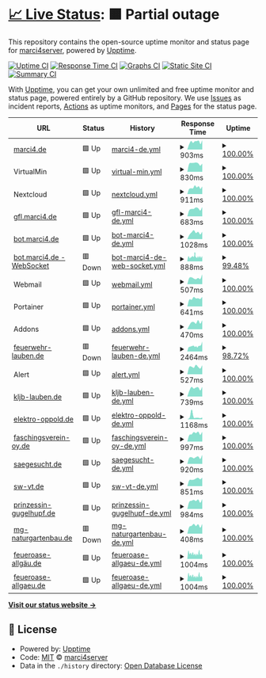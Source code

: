 # [📈 Live Status](https://marci4server.github.io/uptime): <!--live status--> **🟧 Partial outage**

This repository contains the open-source uptime monitor and status page for [marci4server](https://marci4server.github.io/uptime), powered by [Upptime](https://github.com/upptime/upptime).

[![Uptime CI](https://github.com/marci4server/uptime/workflows/Uptime%20CI/badge.svg)](https://github.com/marci4server/uptime/actions?query=workflow%3A%22Uptime+CI%22)
[![Response Time CI](https://github.com/marci4server/uptime/workflows/Response%20Time%20CI/badge.svg)](https://github.com/marci4server/uptime/actions?query=workflow%3A%22Response+Time+CI%22)
[![Graphs CI](https://github.com/marci4server/uptime/workflows/Graphs%20CI/badge.svg)](https://github.com/marci4server/uptime/actions?query=workflow%3A%22Graphs+CI%22)
[![Static Site CI](https://github.com/marci4server/uptime/workflows/Static%20Site%20CI/badge.svg)](https://github.com/marci4server/uptime/actions?query=workflow%3A%22Static+Site+CI%22)
[![Summary CI](https://github.com/marci4server/uptime/workflows/Summary%20CI/badge.svg)](https://github.com/marci4server/uptime/actions?query=workflow%3A%22Summary+CI%22)

With [Upptime](https://upptime.js.org), you can get your own unlimited and free uptime monitor and status page, powered entirely by a GitHub repository. We use [Issues](https://github.com/marci4server/uptime/issues) as incident reports, [Actions](https://github.com/marci4server/uptime/actions) as uptime monitors, and [Pages](https://marci4server.github.io/uptime) for the status page.

<!--start: status pages-->
<!-- This summary is generated by Upptime (https://github.com/upptime/upptime) -->
<!-- Do not edit this manually, your changes will be overwritten -->
<!-- prettier-ignore -->
| URL | Status | History | Response Time | Uptime |
| --- | ------ | ------- | ------------- | ------ |
| <img alt="" src="https://icons.duckduckgo.com/ip3/marci4.de.ico" height="13"> [marci4.de](https://marci4.de) | 🟩 Up | [marci4-de.yml](https://github.com/marci4server/uptime/commits/HEAD/history/marci4-de.yml) | <details><summary><img alt="Response time graph" src="./graphs/marci4-de/response-time-week.png" height="20"> 903ms</summary><br><a href="https://marci4server.github.io/uptime/history/marci4-de"><img alt="Response time 653" src="https://img.shields.io/endpoint?url=https%3A%2F%2Fraw.githubusercontent.com%2Fmarci4server%2Fuptime%2FHEAD%2Fapi%2Fmarci4-de%2Fresponse-time.json"></a><br><a href="https://marci4server.github.io/uptime/history/marci4-de"><img alt="24-hour response time 1097" src="https://img.shields.io/endpoint?url=https%3A%2F%2Fraw.githubusercontent.com%2Fmarci4server%2Fuptime%2FHEAD%2Fapi%2Fmarci4-de%2Fresponse-time-day.json"></a><br><a href="https://marci4server.github.io/uptime/history/marci4-de"><img alt="7-day response time 903" src="https://img.shields.io/endpoint?url=https%3A%2F%2Fraw.githubusercontent.com%2Fmarci4server%2Fuptime%2FHEAD%2Fapi%2Fmarci4-de%2Fresponse-time-week.json"></a><br><a href="https://marci4server.github.io/uptime/history/marci4-de"><img alt="30-day response time 825" src="https://img.shields.io/endpoint?url=https%3A%2F%2Fraw.githubusercontent.com%2Fmarci4server%2Fuptime%2FHEAD%2Fapi%2Fmarci4-de%2Fresponse-time-month.json"></a><br><a href="https://marci4server.github.io/uptime/history/marci4-de"><img alt="1-year response time 656" src="https://img.shields.io/endpoint?url=https%3A%2F%2Fraw.githubusercontent.com%2Fmarci4server%2Fuptime%2FHEAD%2Fapi%2Fmarci4-de%2Fresponse-time-year.json"></a></details> | <details><summary><a href="https://marci4server.github.io/uptime/history/marci4-de">100.00%</a></summary><a href="https://marci4server.github.io/uptime/history/marci4-de"><img alt="All-time uptime 100.00%" src="https://img.shields.io/endpoint?url=https%3A%2F%2Fraw.githubusercontent.com%2Fmarci4server%2Fuptime%2FHEAD%2Fapi%2Fmarci4-de%2Fuptime.json"></a><br><a href="https://marci4server.github.io/uptime/history/marci4-de"><img alt="24-hour uptime 100.00%" src="https://img.shields.io/endpoint?url=https%3A%2F%2Fraw.githubusercontent.com%2Fmarci4server%2Fuptime%2FHEAD%2Fapi%2Fmarci4-de%2Fuptime-day.json"></a><br><a href="https://marci4server.github.io/uptime/history/marci4-de"><img alt="7-day uptime 100.00%" src="https://img.shields.io/endpoint?url=https%3A%2F%2Fraw.githubusercontent.com%2Fmarci4server%2Fuptime%2FHEAD%2Fapi%2Fmarci4-de%2Fuptime-week.json"></a><br><a href="https://marci4server.github.io/uptime/history/marci4-de"><img alt="30-day uptime 100.00%" src="https://img.shields.io/endpoint?url=https%3A%2F%2Fraw.githubusercontent.com%2Fmarci4server%2Fuptime%2FHEAD%2Fapi%2Fmarci4-de%2Fuptime-month.json"></a><br><a href="https://marci4server.github.io/uptime/history/marci4-de"><img alt="1-year uptime 100.00%" src="https://img.shields.io/endpoint?url=https%3A%2F%2Fraw.githubusercontent.com%2Fmarci4server%2Fuptime%2FHEAD%2Fapi%2Fmarci4-de%2Fuptime-year.json"></a></details>
| <img alt="" src="https://icons.duckduckgo.com/ip3/null.ico" height="13"> VirtualMin | 🟩 Up | [virtual-min.yml](https://github.com/marci4server/uptime/commits/HEAD/history/virtual-min.yml) | <details><summary><img alt="Response time graph" src="./graphs/virtual-min/response-time-week.png" height="20"> 830ms</summary><br><a href="https://marci4server.github.io/uptime/history/virtual-min"><img alt="Response time 864" src="https://img.shields.io/endpoint?url=https%3A%2F%2Fraw.githubusercontent.com%2Fmarci4server%2Fuptime%2FHEAD%2Fapi%2Fvirtual-min%2Fresponse-time.json"></a><br><a href="https://marci4server.github.io/uptime/history/virtual-min"><img alt="24-hour response time 807" src="https://img.shields.io/endpoint?url=https%3A%2F%2Fraw.githubusercontent.com%2Fmarci4server%2Fuptime%2FHEAD%2Fapi%2Fvirtual-min%2Fresponse-time-day.json"></a><br><a href="https://marci4server.github.io/uptime/history/virtual-min"><img alt="7-day response time 830" src="https://img.shields.io/endpoint?url=https%3A%2F%2Fraw.githubusercontent.com%2Fmarci4server%2Fuptime%2FHEAD%2Fapi%2Fvirtual-min%2Fresponse-time-week.json"></a><br><a href="https://marci4server.github.io/uptime/history/virtual-min"><img alt="30-day response time 864" src="https://img.shields.io/endpoint?url=https%3A%2F%2Fraw.githubusercontent.com%2Fmarci4server%2Fuptime%2FHEAD%2Fapi%2Fvirtual-min%2Fresponse-time-month.json"></a><br><a href="https://marci4server.github.io/uptime/history/virtual-min"><img alt="1-year response time 864" src="https://img.shields.io/endpoint?url=https%3A%2F%2Fraw.githubusercontent.com%2Fmarci4server%2Fuptime%2FHEAD%2Fapi%2Fvirtual-min%2Fresponse-time-year.json"></a></details> | <details><summary><a href="https://marci4server.github.io/uptime/history/virtual-min">100.00%</a></summary><a href="https://marci4server.github.io/uptime/history/virtual-min"><img alt="All-time uptime 100.00%" src="https://img.shields.io/endpoint?url=https%3A%2F%2Fraw.githubusercontent.com%2Fmarci4server%2Fuptime%2FHEAD%2Fapi%2Fvirtual-min%2Fuptime.json"></a><br><a href="https://marci4server.github.io/uptime/history/virtual-min"><img alt="24-hour uptime 100.00%" src="https://img.shields.io/endpoint?url=https%3A%2F%2Fraw.githubusercontent.com%2Fmarci4server%2Fuptime%2FHEAD%2Fapi%2Fvirtual-min%2Fuptime-day.json"></a><br><a href="https://marci4server.github.io/uptime/history/virtual-min"><img alt="7-day uptime 100.00%" src="https://img.shields.io/endpoint?url=https%3A%2F%2Fraw.githubusercontent.com%2Fmarci4server%2Fuptime%2FHEAD%2Fapi%2Fvirtual-min%2Fuptime-week.json"></a><br><a href="https://marci4server.github.io/uptime/history/virtual-min"><img alt="30-day uptime 100.00%" src="https://img.shields.io/endpoint?url=https%3A%2F%2Fraw.githubusercontent.com%2Fmarci4server%2Fuptime%2FHEAD%2Fapi%2Fvirtual-min%2Fuptime-month.json"></a><br><a href="https://marci4server.github.io/uptime/history/virtual-min"><img alt="1-year uptime 100.00%" src="https://img.shields.io/endpoint?url=https%3A%2F%2Fraw.githubusercontent.com%2Fmarci4server%2Fuptime%2FHEAD%2Fapi%2Fvirtual-min%2Fuptime-year.json"></a></details>
| <img alt="" src="https://icons.duckduckgo.com/ip3/null.ico" height="13"> Nextcloud | 🟩 Up | [nextcloud.yml](https://github.com/marci4server/uptime/commits/HEAD/history/nextcloud.yml) | <details><summary><img alt="Response time graph" src="./graphs/nextcloud/response-time-week.png" height="20"> 911ms</summary><br><a href="https://marci4server.github.io/uptime/history/nextcloud"><img alt="Response time 1535" src="https://img.shields.io/endpoint?url=https%3A%2F%2Fraw.githubusercontent.com%2Fmarci4server%2Fuptime%2FHEAD%2Fapi%2Fnextcloud%2Fresponse-time.json"></a><br><a href="https://marci4server.github.io/uptime/history/nextcloud"><img alt="24-hour response time 1048" src="https://img.shields.io/endpoint?url=https%3A%2F%2Fraw.githubusercontent.com%2Fmarci4server%2Fuptime%2FHEAD%2Fapi%2Fnextcloud%2Fresponse-time-day.json"></a><br><a href="https://marci4server.github.io/uptime/history/nextcloud"><img alt="7-day response time 911" src="https://img.shields.io/endpoint?url=https%3A%2F%2Fraw.githubusercontent.com%2Fmarci4server%2Fuptime%2FHEAD%2Fapi%2Fnextcloud%2Fresponse-time-week.json"></a><br><a href="https://marci4server.github.io/uptime/history/nextcloud"><img alt="30-day response time 977" src="https://img.shields.io/endpoint?url=https%3A%2F%2Fraw.githubusercontent.com%2Fmarci4server%2Fuptime%2FHEAD%2Fapi%2Fnextcloud%2Fresponse-time-month.json"></a><br><a href="https://marci4server.github.io/uptime/history/nextcloud"><img alt="1-year response time 1531" src="https://img.shields.io/endpoint?url=https%3A%2F%2Fraw.githubusercontent.com%2Fmarci4server%2Fuptime%2FHEAD%2Fapi%2Fnextcloud%2Fresponse-time-year.json"></a></details> | <details><summary><a href="https://marci4server.github.io/uptime/history/nextcloud">100.00%</a></summary><a href="https://marci4server.github.io/uptime/history/nextcloud"><img alt="All-time uptime 99.35%" src="https://img.shields.io/endpoint?url=https%3A%2F%2Fraw.githubusercontent.com%2Fmarci4server%2Fuptime%2FHEAD%2Fapi%2Fnextcloud%2Fuptime.json"></a><br><a href="https://marci4server.github.io/uptime/history/nextcloud"><img alt="24-hour uptime 100.00%" src="https://img.shields.io/endpoint?url=https%3A%2F%2Fraw.githubusercontent.com%2Fmarci4server%2Fuptime%2FHEAD%2Fapi%2Fnextcloud%2Fuptime-day.json"></a><br><a href="https://marci4server.github.io/uptime/history/nextcloud"><img alt="7-day uptime 100.00%" src="https://img.shields.io/endpoint?url=https%3A%2F%2Fraw.githubusercontent.com%2Fmarci4server%2Fuptime%2FHEAD%2Fapi%2Fnextcloud%2Fuptime-week.json"></a><br><a href="https://marci4server.github.io/uptime/history/nextcloud"><img alt="30-day uptime 92.12%" src="https://img.shields.io/endpoint?url=https%3A%2F%2Fraw.githubusercontent.com%2Fmarci4server%2Fuptime%2FHEAD%2Fapi%2Fnextcloud%2Fuptime-month.json"></a><br><a href="https://marci4server.github.io/uptime/history/nextcloud"><img alt="1-year uptime 99.34%" src="https://img.shields.io/endpoint?url=https%3A%2F%2Fraw.githubusercontent.com%2Fmarci4server%2Fuptime%2FHEAD%2Fapi%2Fnextcloud%2Fuptime-year.json"></a></details>
| <img alt="" src="https://icons.duckduckgo.com/ip3/gfl.marci4.de.ico" height="13"> [gfl.marci4.de](https://gfl.marci4.de) | 🟩 Up | [gfl-marci4-de.yml](https://github.com/marci4server/uptime/commits/HEAD/history/gfl-marci4-de.yml) | <details><summary><img alt="Response time graph" src="./graphs/gfl-marci4-de/response-time-week.png" height="20"> 683ms</summary><br><a href="https://marci4server.github.io/uptime/history/gfl-marci4-de"><img alt="Response time 610" src="https://img.shields.io/endpoint?url=https%3A%2F%2Fraw.githubusercontent.com%2Fmarci4server%2Fuptime%2FHEAD%2Fapi%2Fgfl-marci4-de%2Fresponse-time.json"></a><br><a href="https://marci4server.github.io/uptime/history/gfl-marci4-de"><img alt="24-hour response time 825" src="https://img.shields.io/endpoint?url=https%3A%2F%2Fraw.githubusercontent.com%2Fmarci4server%2Fuptime%2FHEAD%2Fapi%2Fgfl-marci4-de%2Fresponse-time-day.json"></a><br><a href="https://marci4server.github.io/uptime/history/gfl-marci4-de"><img alt="7-day response time 683" src="https://img.shields.io/endpoint?url=https%3A%2F%2Fraw.githubusercontent.com%2Fmarci4server%2Fuptime%2FHEAD%2Fapi%2Fgfl-marci4-de%2Fresponse-time-week.json"></a><br><a href="https://marci4server.github.io/uptime/history/gfl-marci4-de"><img alt="30-day response time 696" src="https://img.shields.io/endpoint?url=https%3A%2F%2Fraw.githubusercontent.com%2Fmarci4server%2Fuptime%2FHEAD%2Fapi%2Fgfl-marci4-de%2Fresponse-time-month.json"></a><br><a href="https://marci4server.github.io/uptime/history/gfl-marci4-de"><img alt="1-year response time 613" src="https://img.shields.io/endpoint?url=https%3A%2F%2Fraw.githubusercontent.com%2Fmarci4server%2Fuptime%2FHEAD%2Fapi%2Fgfl-marci4-de%2Fresponse-time-year.json"></a></details> | <details><summary><a href="https://marci4server.github.io/uptime/history/gfl-marci4-de">100.00%</a></summary><a href="https://marci4server.github.io/uptime/history/gfl-marci4-de"><img alt="All-time uptime 100.00%" src="https://img.shields.io/endpoint?url=https%3A%2F%2Fraw.githubusercontent.com%2Fmarci4server%2Fuptime%2FHEAD%2Fapi%2Fgfl-marci4-de%2Fuptime.json"></a><br><a href="https://marci4server.github.io/uptime/history/gfl-marci4-de"><img alt="24-hour uptime 100.00%" src="https://img.shields.io/endpoint?url=https%3A%2F%2Fraw.githubusercontent.com%2Fmarci4server%2Fuptime%2FHEAD%2Fapi%2Fgfl-marci4-de%2Fuptime-day.json"></a><br><a href="https://marci4server.github.io/uptime/history/gfl-marci4-de"><img alt="7-day uptime 100.00%" src="https://img.shields.io/endpoint?url=https%3A%2F%2Fraw.githubusercontent.com%2Fmarci4server%2Fuptime%2FHEAD%2Fapi%2Fgfl-marci4-de%2Fuptime-week.json"></a><br><a href="https://marci4server.github.io/uptime/history/gfl-marci4-de"><img alt="30-day uptime 100.00%" src="https://img.shields.io/endpoint?url=https%3A%2F%2Fraw.githubusercontent.com%2Fmarci4server%2Fuptime%2FHEAD%2Fapi%2Fgfl-marci4-de%2Fuptime-month.json"></a><br><a href="https://marci4server.github.io/uptime/history/gfl-marci4-de"><img alt="1-year uptime 100.00%" src="https://img.shields.io/endpoint?url=https%3A%2F%2Fraw.githubusercontent.com%2Fmarci4server%2Fuptime%2FHEAD%2Fapi%2Fgfl-marci4-de%2Fuptime-year.json"></a></details>
| <img alt="" src="https://icons.duckduckgo.com/ip3/bot.marci4.de.ico" height="13"> [bot.marci4.de](https://bot.marci4.de) | 🟩 Up | [bot-marci4-de.yml](https://github.com/marci4server/uptime/commits/HEAD/history/bot-marci4-de.yml) | <details><summary><img alt="Response time graph" src="./graphs/bot-marci4-de/response-time-week.png" height="20"> 1028ms</summary><br><a href="https://marci4server.github.io/uptime/history/bot-marci4-de"><img alt="Response time 879" src="https://img.shields.io/endpoint?url=https%3A%2F%2Fraw.githubusercontent.com%2Fmarci4server%2Fuptime%2FHEAD%2Fapi%2Fbot-marci4-de%2Fresponse-time.json"></a><br><a href="https://marci4server.github.io/uptime/history/bot-marci4-de"><img alt="24-hour response time 1154" src="https://img.shields.io/endpoint?url=https%3A%2F%2Fraw.githubusercontent.com%2Fmarci4server%2Fuptime%2FHEAD%2Fapi%2Fbot-marci4-de%2Fresponse-time-day.json"></a><br><a href="https://marci4server.github.io/uptime/history/bot-marci4-de"><img alt="7-day response time 1028" src="https://img.shields.io/endpoint?url=https%3A%2F%2Fraw.githubusercontent.com%2Fmarci4server%2Fuptime%2FHEAD%2Fapi%2Fbot-marci4-de%2Fresponse-time-week.json"></a><br><a href="https://marci4server.github.io/uptime/history/bot-marci4-de"><img alt="30-day response time 1104" src="https://img.shields.io/endpoint?url=https%3A%2F%2Fraw.githubusercontent.com%2Fmarci4server%2Fuptime%2FHEAD%2Fapi%2Fbot-marci4-de%2Fresponse-time-month.json"></a><br><a href="https://marci4server.github.io/uptime/history/bot-marci4-de"><img alt="1-year response time 882" src="https://img.shields.io/endpoint?url=https%3A%2F%2Fraw.githubusercontent.com%2Fmarci4server%2Fuptime%2FHEAD%2Fapi%2Fbot-marci4-de%2Fresponse-time-year.json"></a></details> | <details><summary><a href="https://marci4server.github.io/uptime/history/bot-marci4-de">100.00%</a></summary><a href="https://marci4server.github.io/uptime/history/bot-marci4-de"><img alt="All-time uptime 100.00%" src="https://img.shields.io/endpoint?url=https%3A%2F%2Fraw.githubusercontent.com%2Fmarci4server%2Fuptime%2FHEAD%2Fapi%2Fbot-marci4-de%2Fuptime.json"></a><br><a href="https://marci4server.github.io/uptime/history/bot-marci4-de"><img alt="24-hour uptime 100.00%" src="https://img.shields.io/endpoint?url=https%3A%2F%2Fraw.githubusercontent.com%2Fmarci4server%2Fuptime%2FHEAD%2Fapi%2Fbot-marci4-de%2Fuptime-day.json"></a><br><a href="https://marci4server.github.io/uptime/history/bot-marci4-de"><img alt="7-day uptime 100.00%" src="https://img.shields.io/endpoint?url=https%3A%2F%2Fraw.githubusercontent.com%2Fmarci4server%2Fuptime%2FHEAD%2Fapi%2Fbot-marci4-de%2Fuptime-week.json"></a><br><a href="https://marci4server.github.io/uptime/history/bot-marci4-de"><img alt="30-day uptime 100.00%" src="https://img.shields.io/endpoint?url=https%3A%2F%2Fraw.githubusercontent.com%2Fmarci4server%2Fuptime%2FHEAD%2Fapi%2Fbot-marci4-de%2Fuptime-month.json"></a><br><a href="https://marci4server.github.io/uptime/history/bot-marci4-de"><img alt="1-year uptime 100.00%" src="https://img.shields.io/endpoint?url=https%3A%2F%2Fraw.githubusercontent.com%2Fmarci4server%2Fuptime%2FHEAD%2Fapi%2Fbot-marci4-de%2Fuptime-year.json"></a></details>
| <img alt="" src="https://icons.duckduckgo.com/ip3/bot.marci4.de.ico" height="13"> [bot.marci4.de - WebSocket](https://bot.marci4.de:8081) | 🟥 Down | [bot-marci4-de-web-socket.yml](https://github.com/marci4server/uptime/commits/HEAD/history/bot-marci4-de-web-socket.yml) | <details><summary><img alt="Response time graph" src="./graphs/bot-marci4-de-web-socket/response-time-week.png" height="20"> 888ms</summary><br><a href="https://marci4server.github.io/uptime/history/bot-marci4-de-web-socket"><img alt="Response time 695" src="https://img.shields.io/endpoint?url=https%3A%2F%2Fraw.githubusercontent.com%2Fmarci4server%2Fuptime%2FHEAD%2Fapi%2Fbot-marci4-de-web-socket%2Fresponse-time.json"></a><br><a href="https://marci4server.github.io/uptime/history/bot-marci4-de-web-socket"><img alt="24-hour response time 936" src="https://img.shields.io/endpoint?url=https%3A%2F%2Fraw.githubusercontent.com%2Fmarci4server%2Fuptime%2FHEAD%2Fapi%2Fbot-marci4-de-web-socket%2Fresponse-time-day.json"></a><br><a href="https://marci4server.github.io/uptime/history/bot-marci4-de-web-socket"><img alt="7-day response time 888" src="https://img.shields.io/endpoint?url=https%3A%2F%2Fraw.githubusercontent.com%2Fmarci4server%2Fuptime%2FHEAD%2Fapi%2Fbot-marci4-de-web-socket%2Fresponse-time-week.json"></a><br><a href="https://marci4server.github.io/uptime/history/bot-marci4-de-web-socket"><img alt="30-day response time 833" src="https://img.shields.io/endpoint?url=https%3A%2F%2Fraw.githubusercontent.com%2Fmarci4server%2Fuptime%2FHEAD%2Fapi%2Fbot-marci4-de-web-socket%2Fresponse-time-month.json"></a><br><a href="https://marci4server.github.io/uptime/history/bot-marci4-de-web-socket"><img alt="1-year response time 697" src="https://img.shields.io/endpoint?url=https%3A%2F%2Fraw.githubusercontent.com%2Fmarci4server%2Fuptime%2FHEAD%2Fapi%2Fbot-marci4-de-web-socket%2Fresponse-time-year.json"></a></details> | <details><summary><a href="https://marci4server.github.io/uptime/history/bot-marci4-de-web-socket">99.48%</a></summary><a href="https://marci4server.github.io/uptime/history/bot-marci4-de-web-socket"><img alt="All-time uptime 99.99%" src="https://img.shields.io/endpoint?url=https%3A%2F%2Fraw.githubusercontent.com%2Fmarci4server%2Fuptime%2FHEAD%2Fapi%2Fbot-marci4-de-web-socket%2Fuptime.json"></a><br><a href="https://marci4server.github.io/uptime/history/bot-marci4-de-web-socket"><img alt="24-hour uptime 99.87%" src="https://img.shields.io/endpoint?url=https%3A%2F%2Fraw.githubusercontent.com%2Fmarci4server%2Fuptime%2FHEAD%2Fapi%2Fbot-marci4-de-web-socket%2Fuptime-day.json"></a><br><a href="https://marci4server.github.io/uptime/history/bot-marci4-de-web-socket"><img alt="7-day uptime 99.48%" src="https://img.shields.io/endpoint?url=https%3A%2F%2Fraw.githubusercontent.com%2Fmarci4server%2Fuptime%2FHEAD%2Fapi%2Fbot-marci4-de-web-socket%2Fuptime-week.json"></a><br><a href="https://marci4server.github.io/uptime/history/bot-marci4-de-web-socket"><img alt="30-day uptime 99.88%" src="https://img.shields.io/endpoint?url=https%3A%2F%2Fraw.githubusercontent.com%2Fmarci4server%2Fuptime%2FHEAD%2Fapi%2Fbot-marci4-de-web-socket%2Fuptime-month.json"></a><br><a href="https://marci4server.github.io/uptime/history/bot-marci4-de-web-socket"><img alt="1-year uptime 99.99%" src="https://img.shields.io/endpoint?url=https%3A%2F%2Fraw.githubusercontent.com%2Fmarci4server%2Fuptime%2FHEAD%2Fapi%2Fbot-marci4-de-web-socket%2Fuptime-year.json"></a></details>
| <img alt="" src="https://icons.duckduckgo.com/ip3/null.ico" height="13"> Webmail | 🟩 Up | [webmail.yml](https://github.com/marci4server/uptime/commits/HEAD/history/webmail.yml) | <details><summary><img alt="Response time graph" src="./graphs/webmail/response-time-week.png" height="20"> 507ms</summary><br><a href="https://marci4server.github.io/uptime/history/webmail"><img alt="Response time 503" src="https://img.shields.io/endpoint?url=https%3A%2F%2Fraw.githubusercontent.com%2Fmarci4server%2Fuptime%2FHEAD%2Fapi%2Fwebmail%2Fresponse-time.json"></a><br><a href="https://marci4server.github.io/uptime/history/webmail"><img alt="24-hour response time 776" src="https://img.shields.io/endpoint?url=https%3A%2F%2Fraw.githubusercontent.com%2Fmarci4server%2Fuptime%2FHEAD%2Fapi%2Fwebmail%2Fresponse-time-day.json"></a><br><a href="https://marci4server.github.io/uptime/history/webmail"><img alt="7-day response time 507" src="https://img.shields.io/endpoint?url=https%3A%2F%2Fraw.githubusercontent.com%2Fmarci4server%2Fuptime%2FHEAD%2Fapi%2Fwebmail%2Fresponse-time-week.json"></a><br><a href="https://marci4server.github.io/uptime/history/webmail"><img alt="30-day response time 503" src="https://img.shields.io/endpoint?url=https%3A%2F%2Fraw.githubusercontent.com%2Fmarci4server%2Fuptime%2FHEAD%2Fapi%2Fwebmail%2Fresponse-time-month.json"></a><br><a href="https://marci4server.github.io/uptime/history/webmail"><img alt="1-year response time 503" src="https://img.shields.io/endpoint?url=https%3A%2F%2Fraw.githubusercontent.com%2Fmarci4server%2Fuptime%2FHEAD%2Fapi%2Fwebmail%2Fresponse-time-year.json"></a></details> | <details><summary><a href="https://marci4server.github.io/uptime/history/webmail">100.00%</a></summary><a href="https://marci4server.github.io/uptime/history/webmail"><img alt="All-time uptime 86.15%" src="https://img.shields.io/endpoint?url=https%3A%2F%2Fraw.githubusercontent.com%2Fmarci4server%2Fuptime%2FHEAD%2Fapi%2Fwebmail%2Fuptime.json"></a><br><a href="https://marci4server.github.io/uptime/history/webmail"><img alt="24-hour uptime 100.00%" src="https://img.shields.io/endpoint?url=https%3A%2F%2Fraw.githubusercontent.com%2Fmarci4server%2Fuptime%2FHEAD%2Fapi%2Fwebmail%2Fuptime-day.json"></a><br><a href="https://marci4server.github.io/uptime/history/webmail"><img alt="7-day uptime 100.00%" src="https://img.shields.io/endpoint?url=https%3A%2F%2Fraw.githubusercontent.com%2Fmarci4server%2Fuptime%2FHEAD%2Fapi%2Fwebmail%2Fuptime-week.json"></a><br><a href="https://marci4server.github.io/uptime/history/webmail"><img alt="30-day uptime 86.15%" src="https://img.shields.io/endpoint?url=https%3A%2F%2Fraw.githubusercontent.com%2Fmarci4server%2Fuptime%2FHEAD%2Fapi%2Fwebmail%2Fuptime-month.json"></a><br><a href="https://marci4server.github.io/uptime/history/webmail"><img alt="1-year uptime 86.15%" src="https://img.shields.io/endpoint?url=https%3A%2F%2Fraw.githubusercontent.com%2Fmarci4server%2Fuptime%2FHEAD%2Fapi%2Fwebmail%2Fuptime-year.json"></a></details>
| <img alt="" src="https://icons.duckduckgo.com/ip3/null.ico" height="13"> Portainer | 🟩 Up | [portainer.yml](https://github.com/marci4server/uptime/commits/HEAD/history/portainer.yml) | <details><summary><img alt="Response time graph" src="./graphs/portainer/response-time-week.png" height="20"> 641ms</summary><br><a href="https://marci4server.github.io/uptime/history/portainer"><img alt="Response time 606" src="https://img.shields.io/endpoint?url=https%3A%2F%2Fraw.githubusercontent.com%2Fmarci4server%2Fuptime%2FHEAD%2Fapi%2Fportainer%2Fresponse-time.json"></a><br><a href="https://marci4server.github.io/uptime/history/portainer"><img alt="24-hour response time 759" src="https://img.shields.io/endpoint?url=https%3A%2F%2Fraw.githubusercontent.com%2Fmarci4server%2Fuptime%2FHEAD%2Fapi%2Fportainer%2Fresponse-time-day.json"></a><br><a href="https://marci4server.github.io/uptime/history/portainer"><img alt="7-day response time 641" src="https://img.shields.io/endpoint?url=https%3A%2F%2Fraw.githubusercontent.com%2Fmarci4server%2Fuptime%2FHEAD%2Fapi%2Fportainer%2Fresponse-time-week.json"></a><br><a href="https://marci4server.github.io/uptime/history/portainer"><img alt="30-day response time 606" src="https://img.shields.io/endpoint?url=https%3A%2F%2Fraw.githubusercontent.com%2Fmarci4server%2Fuptime%2FHEAD%2Fapi%2Fportainer%2Fresponse-time-month.json"></a><br><a href="https://marci4server.github.io/uptime/history/portainer"><img alt="1-year response time 606" src="https://img.shields.io/endpoint?url=https%3A%2F%2Fraw.githubusercontent.com%2Fmarci4server%2Fuptime%2FHEAD%2Fapi%2Fportainer%2Fresponse-time-year.json"></a></details> | <details><summary><a href="https://marci4server.github.io/uptime/history/portainer">100.00%</a></summary><a href="https://marci4server.github.io/uptime/history/portainer"><img alt="All-time uptime 100.00%" src="https://img.shields.io/endpoint?url=https%3A%2F%2Fraw.githubusercontent.com%2Fmarci4server%2Fuptime%2FHEAD%2Fapi%2Fportainer%2Fuptime.json"></a><br><a href="https://marci4server.github.io/uptime/history/portainer"><img alt="24-hour uptime 100.00%" src="https://img.shields.io/endpoint?url=https%3A%2F%2Fraw.githubusercontent.com%2Fmarci4server%2Fuptime%2FHEAD%2Fapi%2Fportainer%2Fuptime-day.json"></a><br><a href="https://marci4server.github.io/uptime/history/portainer"><img alt="7-day uptime 100.00%" src="https://img.shields.io/endpoint?url=https%3A%2F%2Fraw.githubusercontent.com%2Fmarci4server%2Fuptime%2FHEAD%2Fapi%2Fportainer%2Fuptime-week.json"></a><br><a href="https://marci4server.github.io/uptime/history/portainer"><img alt="30-day uptime 100.00%" src="https://img.shields.io/endpoint?url=https%3A%2F%2Fraw.githubusercontent.com%2Fmarci4server%2Fuptime%2FHEAD%2Fapi%2Fportainer%2Fuptime-month.json"></a><br><a href="https://marci4server.github.io/uptime/history/portainer"><img alt="1-year uptime 100.00%" src="https://img.shields.io/endpoint?url=https%3A%2F%2Fraw.githubusercontent.com%2Fmarci4server%2Fuptime%2FHEAD%2Fapi%2Fportainer%2Fuptime-year.json"></a></details>
| <img alt="" src="https://icons.duckduckgo.com/ip3/null.ico" height="13"> Addons | 🟩 Up | [addons.yml](https://github.com/marci4server/uptime/commits/HEAD/history/addons.yml) | <details><summary><img alt="Response time graph" src="./graphs/addons/response-time-week.png" height="20"> 470ms</summary><br><a href="https://marci4server.github.io/uptime/history/addons"><img alt="Response time 458" src="https://img.shields.io/endpoint?url=https%3A%2F%2Fraw.githubusercontent.com%2Fmarci4server%2Fuptime%2FHEAD%2Fapi%2Faddons%2Fresponse-time.json"></a><br><a href="https://marci4server.github.io/uptime/history/addons"><img alt="24-hour response time 615" src="https://img.shields.io/endpoint?url=https%3A%2F%2Fraw.githubusercontent.com%2Fmarci4server%2Fuptime%2FHEAD%2Fapi%2Faddons%2Fresponse-time-day.json"></a><br><a href="https://marci4server.github.io/uptime/history/addons"><img alt="7-day response time 470" src="https://img.shields.io/endpoint?url=https%3A%2F%2Fraw.githubusercontent.com%2Fmarci4server%2Fuptime%2FHEAD%2Fapi%2Faddons%2Fresponse-time-week.json"></a><br><a href="https://marci4server.github.io/uptime/history/addons"><img alt="30-day response time 458" src="https://img.shields.io/endpoint?url=https%3A%2F%2Fraw.githubusercontent.com%2Fmarci4server%2Fuptime%2FHEAD%2Fapi%2Faddons%2Fresponse-time-month.json"></a><br><a href="https://marci4server.github.io/uptime/history/addons"><img alt="1-year response time 458" src="https://img.shields.io/endpoint?url=https%3A%2F%2Fraw.githubusercontent.com%2Fmarci4server%2Fuptime%2FHEAD%2Fapi%2Faddons%2Fresponse-time-year.json"></a></details> | <details><summary><a href="https://marci4server.github.io/uptime/history/addons">100.00%</a></summary><a href="https://marci4server.github.io/uptime/history/addons"><img alt="All-time uptime 80.61%" src="https://img.shields.io/endpoint?url=https%3A%2F%2Fraw.githubusercontent.com%2Fmarci4server%2Fuptime%2FHEAD%2Fapi%2Faddons%2Fuptime.json"></a><br><a href="https://marci4server.github.io/uptime/history/addons"><img alt="24-hour uptime 100.00%" src="https://img.shields.io/endpoint?url=https%3A%2F%2Fraw.githubusercontent.com%2Fmarci4server%2Fuptime%2FHEAD%2Fapi%2Faddons%2Fuptime-day.json"></a><br><a href="https://marci4server.github.io/uptime/history/addons"><img alt="7-day uptime 100.00%" src="https://img.shields.io/endpoint?url=https%3A%2F%2Fraw.githubusercontent.com%2Fmarci4server%2Fuptime%2FHEAD%2Fapi%2Faddons%2Fuptime-week.json"></a><br><a href="https://marci4server.github.io/uptime/history/addons"><img alt="30-day uptime 80.61%" src="https://img.shields.io/endpoint?url=https%3A%2F%2Fraw.githubusercontent.com%2Fmarci4server%2Fuptime%2FHEAD%2Fapi%2Faddons%2Fuptime-month.json"></a><br><a href="https://marci4server.github.io/uptime/history/addons"><img alt="1-year uptime 80.61%" src="https://img.shields.io/endpoint?url=https%3A%2F%2Fraw.githubusercontent.com%2Fmarci4server%2Fuptime%2FHEAD%2Fapi%2Faddons%2Fuptime-year.json"></a></details>
| <img alt="" src="https://icons.duckduckgo.com/ip3/feuerwehr-lauben.de.ico" height="13"> [feuerwehr-lauben.de](https://feuerwehr-lauben.de) | 🟥 Down | [feuerwehr-lauben-de.yml](https://github.com/marci4server/uptime/commits/HEAD/history/feuerwehr-lauben-de.yml) | <details><summary><img alt="Response time graph" src="./graphs/feuerwehr-lauben-de/response-time-week.png" height="20"> 2464ms</summary><br><a href="https://marci4server.github.io/uptime/history/feuerwehr-lauben-de"><img alt="Response time 1866" src="https://img.shields.io/endpoint?url=https%3A%2F%2Fraw.githubusercontent.com%2Fmarci4server%2Fuptime%2FHEAD%2Fapi%2Ffeuerwehr-lauben-de%2Fresponse-time.json"></a><br><a href="https://marci4server.github.io/uptime/history/feuerwehr-lauben-de"><img alt="24-hour response time 2716" src="https://img.shields.io/endpoint?url=https%3A%2F%2Fraw.githubusercontent.com%2Fmarci4server%2Fuptime%2FHEAD%2Fapi%2Ffeuerwehr-lauben-de%2Fresponse-time-day.json"></a><br><a href="https://marci4server.github.io/uptime/history/feuerwehr-lauben-de"><img alt="7-day response time 2464" src="https://img.shields.io/endpoint?url=https%3A%2F%2Fraw.githubusercontent.com%2Fmarci4server%2Fuptime%2FHEAD%2Fapi%2Ffeuerwehr-lauben-de%2Fresponse-time-week.json"></a><br><a href="https://marci4server.github.io/uptime/history/feuerwehr-lauben-de"><img alt="30-day response time 2427" src="https://img.shields.io/endpoint?url=https%3A%2F%2Fraw.githubusercontent.com%2Fmarci4server%2Fuptime%2FHEAD%2Fapi%2Ffeuerwehr-lauben-de%2Fresponse-time-month.json"></a><br><a href="https://marci4server.github.io/uptime/history/feuerwehr-lauben-de"><img alt="1-year response time 1881" src="https://img.shields.io/endpoint?url=https%3A%2F%2Fraw.githubusercontent.com%2Fmarci4server%2Fuptime%2FHEAD%2Fapi%2Ffeuerwehr-lauben-de%2Fresponse-time-year.json"></a></details> | <details><summary><a href="https://marci4server.github.io/uptime/history/feuerwehr-lauben-de">98.72%</a></summary><a href="https://marci4server.github.io/uptime/history/feuerwehr-lauben-de"><img alt="All-time uptime 99.98%" src="https://img.shields.io/endpoint?url=https%3A%2F%2Fraw.githubusercontent.com%2Fmarci4server%2Fuptime%2FHEAD%2Fapi%2Ffeuerwehr-lauben-de%2Fuptime.json"></a><br><a href="https://marci4server.github.io/uptime/history/feuerwehr-lauben-de"><img alt="24-hour uptime 91.02%" src="https://img.shields.io/endpoint?url=https%3A%2F%2Fraw.githubusercontent.com%2Fmarci4server%2Fuptime%2FHEAD%2Fapi%2Ffeuerwehr-lauben-de%2Fuptime-day.json"></a><br><a href="https://marci4server.github.io/uptime/history/feuerwehr-lauben-de"><img alt="7-day uptime 98.72%" src="https://img.shields.io/endpoint?url=https%3A%2F%2Fraw.githubusercontent.com%2Fmarci4server%2Fuptime%2FHEAD%2Fapi%2Ffeuerwehr-lauben-de%2Fuptime-week.json"></a><br><a href="https://marci4server.github.io/uptime/history/feuerwehr-lauben-de"><img alt="30-day uptime 99.70%" src="https://img.shields.io/endpoint?url=https%3A%2F%2Fraw.githubusercontent.com%2Fmarci4server%2Fuptime%2FHEAD%2Fapi%2Ffeuerwehr-lauben-de%2Fuptime-month.json"></a><br><a href="https://marci4server.github.io/uptime/history/feuerwehr-lauben-de"><img alt="1-year uptime 99.98%" src="https://img.shields.io/endpoint?url=https%3A%2F%2Fraw.githubusercontent.com%2Fmarci4server%2Fuptime%2FHEAD%2Fapi%2Ffeuerwehr-lauben-de%2Fuptime-year.json"></a></details>
| <img alt="" src="https://icons.duckduckgo.com/ip3/null.ico" height="13"> Alert | 🟩 Up | [alert.yml](https://github.com/marci4server/uptime/commits/HEAD/history/alert.yml) | <details><summary><img alt="Response time graph" src="./graphs/alert/response-time-week.png" height="20"> 527ms</summary><br><a href="https://marci4server.github.io/uptime/history/alert"><img alt="Response time 518" src="https://img.shields.io/endpoint?url=https%3A%2F%2Fraw.githubusercontent.com%2Fmarci4server%2Fuptime%2FHEAD%2Fapi%2Falert%2Fresponse-time.json"></a><br><a href="https://marci4server.github.io/uptime/history/alert"><img alt="24-hour response time 624" src="https://img.shields.io/endpoint?url=https%3A%2F%2Fraw.githubusercontent.com%2Fmarci4server%2Fuptime%2FHEAD%2Fapi%2Falert%2Fresponse-time-day.json"></a><br><a href="https://marci4server.github.io/uptime/history/alert"><img alt="7-day response time 527" src="https://img.shields.io/endpoint?url=https%3A%2F%2Fraw.githubusercontent.com%2Fmarci4server%2Fuptime%2FHEAD%2Fapi%2Falert%2Fresponse-time-week.json"></a><br><a href="https://marci4server.github.io/uptime/history/alert"><img alt="30-day response time 518" src="https://img.shields.io/endpoint?url=https%3A%2F%2Fraw.githubusercontent.com%2Fmarci4server%2Fuptime%2FHEAD%2Fapi%2Falert%2Fresponse-time-month.json"></a><br><a href="https://marci4server.github.io/uptime/history/alert"><img alt="1-year response time 518" src="https://img.shields.io/endpoint?url=https%3A%2F%2Fraw.githubusercontent.com%2Fmarci4server%2Fuptime%2FHEAD%2Fapi%2Falert%2Fresponse-time-year.json"></a></details> | <details><summary><a href="https://marci4server.github.io/uptime/history/alert">100.00%</a></summary><a href="https://marci4server.github.io/uptime/history/alert"><img alt="All-time uptime 100.00%" src="https://img.shields.io/endpoint?url=https%3A%2F%2Fraw.githubusercontent.com%2Fmarci4server%2Fuptime%2FHEAD%2Fapi%2Falert%2Fuptime.json"></a><br><a href="https://marci4server.github.io/uptime/history/alert"><img alt="24-hour uptime 100.00%" src="https://img.shields.io/endpoint?url=https%3A%2F%2Fraw.githubusercontent.com%2Fmarci4server%2Fuptime%2FHEAD%2Fapi%2Falert%2Fuptime-day.json"></a><br><a href="https://marci4server.github.io/uptime/history/alert"><img alt="7-day uptime 100.00%" src="https://img.shields.io/endpoint?url=https%3A%2F%2Fraw.githubusercontent.com%2Fmarci4server%2Fuptime%2FHEAD%2Fapi%2Falert%2Fuptime-week.json"></a><br><a href="https://marci4server.github.io/uptime/history/alert"><img alt="30-day uptime 100.00%" src="https://img.shields.io/endpoint?url=https%3A%2F%2Fraw.githubusercontent.com%2Fmarci4server%2Fuptime%2FHEAD%2Fapi%2Falert%2Fuptime-month.json"></a><br><a href="https://marci4server.github.io/uptime/history/alert"><img alt="1-year uptime 100.00%" src="https://img.shields.io/endpoint?url=https%3A%2F%2Fraw.githubusercontent.com%2Fmarci4server%2Fuptime%2FHEAD%2Fapi%2Falert%2Fuptime-year.json"></a></details>
| <img alt="" src="https://icons.duckduckgo.com/ip3/kljb-lauben.de.ico" height="13"> [kljb-lauben.de](https://kljb-lauben.de) | 🟩 Up | [kljb-lauben-de.yml](https://github.com/marci4server/uptime/commits/HEAD/history/kljb-lauben-de.yml) | <details><summary><img alt="Response time graph" src="./graphs/kljb-lauben-de/response-time-week.png" height="20"> 739ms</summary><br><a href="https://marci4server.github.io/uptime/history/kljb-lauben-de"><img alt="Response time 1462" src="https://img.shields.io/endpoint?url=https%3A%2F%2Fraw.githubusercontent.com%2Fmarci4server%2Fuptime%2FHEAD%2Fapi%2Fkljb-lauben-de%2Fresponse-time.json"></a><br><a href="https://marci4server.github.io/uptime/history/kljb-lauben-de"><img alt="24-hour response time 865" src="https://img.shields.io/endpoint?url=https%3A%2F%2Fraw.githubusercontent.com%2Fmarci4server%2Fuptime%2FHEAD%2Fapi%2Fkljb-lauben-de%2Fresponse-time-day.json"></a><br><a href="https://marci4server.github.io/uptime/history/kljb-lauben-de"><img alt="7-day response time 739" src="https://img.shields.io/endpoint?url=https%3A%2F%2Fraw.githubusercontent.com%2Fmarci4server%2Fuptime%2FHEAD%2Fapi%2Fkljb-lauben-de%2Fresponse-time-week.json"></a><br><a href="https://marci4server.github.io/uptime/history/kljb-lauben-de"><img alt="30-day response time 747" src="https://img.shields.io/endpoint?url=https%3A%2F%2Fraw.githubusercontent.com%2Fmarci4server%2Fuptime%2FHEAD%2Fapi%2Fkljb-lauben-de%2Fresponse-time-month.json"></a><br><a href="https://marci4server.github.io/uptime/history/kljb-lauben-de"><img alt="1-year response time 1450" src="https://img.shields.io/endpoint?url=https%3A%2F%2Fraw.githubusercontent.com%2Fmarci4server%2Fuptime%2FHEAD%2Fapi%2Fkljb-lauben-de%2Fresponse-time-year.json"></a></details> | <details><summary><a href="https://marci4server.github.io/uptime/history/kljb-lauben-de">100.00%</a></summary><a href="https://marci4server.github.io/uptime/history/kljb-lauben-de"><img alt="All-time uptime 100.00%" src="https://img.shields.io/endpoint?url=https%3A%2F%2Fraw.githubusercontent.com%2Fmarci4server%2Fuptime%2FHEAD%2Fapi%2Fkljb-lauben-de%2Fuptime.json"></a><br><a href="https://marci4server.github.io/uptime/history/kljb-lauben-de"><img alt="24-hour uptime 100.00%" src="https://img.shields.io/endpoint?url=https%3A%2F%2Fraw.githubusercontent.com%2Fmarci4server%2Fuptime%2FHEAD%2Fapi%2Fkljb-lauben-de%2Fuptime-day.json"></a><br><a href="https://marci4server.github.io/uptime/history/kljb-lauben-de"><img alt="7-day uptime 100.00%" src="https://img.shields.io/endpoint?url=https%3A%2F%2Fraw.githubusercontent.com%2Fmarci4server%2Fuptime%2FHEAD%2Fapi%2Fkljb-lauben-de%2Fuptime-week.json"></a><br><a href="https://marci4server.github.io/uptime/history/kljb-lauben-de"><img alt="30-day uptime 100.00%" src="https://img.shields.io/endpoint?url=https%3A%2F%2Fraw.githubusercontent.com%2Fmarci4server%2Fuptime%2FHEAD%2Fapi%2Fkljb-lauben-de%2Fuptime-month.json"></a><br><a href="https://marci4server.github.io/uptime/history/kljb-lauben-de"><img alt="1-year uptime 100.00%" src="https://img.shields.io/endpoint?url=https%3A%2F%2Fraw.githubusercontent.com%2Fmarci4server%2Fuptime%2FHEAD%2Fapi%2Fkljb-lauben-de%2Fuptime-year.json"></a></details>
| <img alt="" src="https://icons.duckduckgo.com/ip3/elektro-oppold.de.ico" height="13"> [elektro-oppold.de](https://elektro-oppold.de) | 🟩 Up | [elektro-oppold-de.yml](https://github.com/marci4server/uptime/commits/HEAD/history/elektro-oppold-de.yml) | <details><summary><img alt="Response time graph" src="./graphs/elektro-oppold-de/response-time-week.png" height="20"> 1168ms</summary><br><a href="https://marci4server.github.io/uptime/history/elektro-oppold-de"><img alt="Response time 802" src="https://img.shields.io/endpoint?url=https%3A%2F%2Fraw.githubusercontent.com%2Fmarci4server%2Fuptime%2FHEAD%2Fapi%2Felektro-oppold-de%2Fresponse-time.json"></a><br><a href="https://marci4server.github.io/uptime/history/elektro-oppold-de"><img alt="24-hour response time 774" src="https://img.shields.io/endpoint?url=https%3A%2F%2Fraw.githubusercontent.com%2Fmarci4server%2Fuptime%2FHEAD%2Fapi%2Felektro-oppold-de%2Fresponse-time-day.json"></a><br><a href="https://marci4server.github.io/uptime/history/elektro-oppold-de"><img alt="7-day response time 1168" src="https://img.shields.io/endpoint?url=https%3A%2F%2Fraw.githubusercontent.com%2Fmarci4server%2Fuptime%2FHEAD%2Fapi%2Felektro-oppold-de%2Fresponse-time-week.json"></a><br><a href="https://marci4server.github.io/uptime/history/elektro-oppold-de"><img alt="30-day response time 1031" src="https://img.shields.io/endpoint?url=https%3A%2F%2Fraw.githubusercontent.com%2Fmarci4server%2Fuptime%2FHEAD%2Fapi%2Felektro-oppold-de%2Fresponse-time-month.json"></a><br><a href="https://marci4server.github.io/uptime/history/elektro-oppold-de"><img alt="1-year response time 806" src="https://img.shields.io/endpoint?url=https%3A%2F%2Fraw.githubusercontent.com%2Fmarci4server%2Fuptime%2FHEAD%2Fapi%2Felektro-oppold-de%2Fresponse-time-year.json"></a></details> | <details><summary><a href="https://marci4server.github.io/uptime/history/elektro-oppold-de">100.00%</a></summary><a href="https://marci4server.github.io/uptime/history/elektro-oppold-de"><img alt="All-time uptime 100.00%" src="https://img.shields.io/endpoint?url=https%3A%2F%2Fraw.githubusercontent.com%2Fmarci4server%2Fuptime%2FHEAD%2Fapi%2Felektro-oppold-de%2Fuptime.json"></a><br><a href="https://marci4server.github.io/uptime/history/elektro-oppold-de"><img alt="24-hour uptime 100.00%" src="https://img.shields.io/endpoint?url=https%3A%2F%2Fraw.githubusercontent.com%2Fmarci4server%2Fuptime%2FHEAD%2Fapi%2Felektro-oppold-de%2Fuptime-day.json"></a><br><a href="https://marci4server.github.io/uptime/history/elektro-oppold-de"><img alt="7-day uptime 100.00%" src="https://img.shields.io/endpoint?url=https%3A%2F%2Fraw.githubusercontent.com%2Fmarci4server%2Fuptime%2FHEAD%2Fapi%2Felektro-oppold-de%2Fuptime-week.json"></a><br><a href="https://marci4server.github.io/uptime/history/elektro-oppold-de"><img alt="30-day uptime 100.00%" src="https://img.shields.io/endpoint?url=https%3A%2F%2Fraw.githubusercontent.com%2Fmarci4server%2Fuptime%2FHEAD%2Fapi%2Felektro-oppold-de%2Fuptime-month.json"></a><br><a href="https://marci4server.github.io/uptime/history/elektro-oppold-de"><img alt="1-year uptime 100.00%" src="https://img.shields.io/endpoint?url=https%3A%2F%2Fraw.githubusercontent.com%2Fmarci4server%2Fuptime%2FHEAD%2Fapi%2Felektro-oppold-de%2Fuptime-year.json"></a></details>
| <img alt="" src="https://icons.duckduckgo.com/ip3/faschingsverein-oy.de.ico" height="13"> [faschingsverein-oy.de](https://faschingsverein-oy.de) | 🟩 Up | [faschingsverein-oy-de.yml](https://github.com/marci4server/uptime/commits/HEAD/history/faschingsverein-oy-de.yml) | <details><summary><img alt="Response time graph" src="./graphs/faschingsverein-oy-de/response-time-week.png" height="20"> 997ms</summary><br><a href="https://marci4server.github.io/uptime/history/faschingsverein-oy-de"><img alt="Response time 1276" src="https://img.shields.io/endpoint?url=https%3A%2F%2Fraw.githubusercontent.com%2Fmarci4server%2Fuptime%2FHEAD%2Fapi%2Ffaschingsverein-oy-de%2Fresponse-time.json"></a><br><a href="https://marci4server.github.io/uptime/history/faschingsverein-oy-de"><img alt="24-hour response time 1164" src="https://img.shields.io/endpoint?url=https%3A%2F%2Fraw.githubusercontent.com%2Fmarci4server%2Fuptime%2FHEAD%2Fapi%2Ffaschingsverein-oy-de%2Fresponse-time-day.json"></a><br><a href="https://marci4server.github.io/uptime/history/faschingsverein-oy-de"><img alt="7-day response time 997" src="https://img.shields.io/endpoint?url=https%3A%2F%2Fraw.githubusercontent.com%2Fmarci4server%2Fuptime%2FHEAD%2Fapi%2Ffaschingsverein-oy-de%2Fresponse-time-week.json"></a><br><a href="https://marci4server.github.io/uptime/history/faschingsverein-oy-de"><img alt="30-day response time 1107" src="https://img.shields.io/endpoint?url=https%3A%2F%2Fraw.githubusercontent.com%2Fmarci4server%2Fuptime%2FHEAD%2Fapi%2Ffaschingsverein-oy-de%2Fresponse-time-month.json"></a><br><a href="https://marci4server.github.io/uptime/history/faschingsverein-oy-de"><img alt="1-year response time 1278" src="https://img.shields.io/endpoint?url=https%3A%2F%2Fraw.githubusercontent.com%2Fmarci4server%2Fuptime%2FHEAD%2Fapi%2Ffaschingsverein-oy-de%2Fresponse-time-year.json"></a></details> | <details><summary><a href="https://marci4server.github.io/uptime/history/faschingsverein-oy-de">100.00%</a></summary><a href="https://marci4server.github.io/uptime/history/faschingsverein-oy-de"><img alt="All-time uptime 100.00%" src="https://img.shields.io/endpoint?url=https%3A%2F%2Fraw.githubusercontent.com%2Fmarci4server%2Fuptime%2FHEAD%2Fapi%2Ffaschingsverein-oy-de%2Fuptime.json"></a><br><a href="https://marci4server.github.io/uptime/history/faschingsverein-oy-de"><img alt="24-hour uptime 100.00%" src="https://img.shields.io/endpoint?url=https%3A%2F%2Fraw.githubusercontent.com%2Fmarci4server%2Fuptime%2FHEAD%2Fapi%2Ffaschingsverein-oy-de%2Fuptime-day.json"></a><br><a href="https://marci4server.github.io/uptime/history/faschingsverein-oy-de"><img alt="7-day uptime 100.00%" src="https://img.shields.io/endpoint?url=https%3A%2F%2Fraw.githubusercontent.com%2Fmarci4server%2Fuptime%2FHEAD%2Fapi%2Ffaschingsverein-oy-de%2Fuptime-week.json"></a><br><a href="https://marci4server.github.io/uptime/history/faschingsverein-oy-de"><img alt="30-day uptime 100.00%" src="https://img.shields.io/endpoint?url=https%3A%2F%2Fraw.githubusercontent.com%2Fmarci4server%2Fuptime%2FHEAD%2Fapi%2Ffaschingsverein-oy-de%2Fuptime-month.json"></a><br><a href="https://marci4server.github.io/uptime/history/faschingsverein-oy-de"><img alt="1-year uptime 100.00%" src="https://img.shields.io/endpoint?url=https%3A%2F%2Fraw.githubusercontent.com%2Fmarci4server%2Fuptime%2FHEAD%2Fapi%2Ffaschingsverein-oy-de%2Fuptime-year.json"></a></details>
| <img alt="" src="https://icons.duckduckgo.com/ip3/saegesucht.de.ico" height="13"> [saegesucht.de](https://saegesucht.de) | 🟩 Up | [saegesucht-de.yml](https://github.com/marci4server/uptime/commits/HEAD/history/saegesucht-de.yml) | <details><summary><img alt="Response time graph" src="./graphs/saegesucht-de/response-time-week.png" height="20"> 920ms</summary><br><a href="https://marci4server.github.io/uptime/history/saegesucht-de"><img alt="Response time 1203" src="https://img.shields.io/endpoint?url=https%3A%2F%2Fraw.githubusercontent.com%2Fmarci4server%2Fuptime%2FHEAD%2Fapi%2Fsaegesucht-de%2Fresponse-time.json"></a><br><a href="https://marci4server.github.io/uptime/history/saegesucht-de"><img alt="24-hour response time 1232" src="https://img.shields.io/endpoint?url=https%3A%2F%2Fraw.githubusercontent.com%2Fmarci4server%2Fuptime%2FHEAD%2Fapi%2Fsaegesucht-de%2Fresponse-time-day.json"></a><br><a href="https://marci4server.github.io/uptime/history/saegesucht-de"><img alt="7-day response time 920" src="https://img.shields.io/endpoint?url=https%3A%2F%2Fraw.githubusercontent.com%2Fmarci4server%2Fuptime%2FHEAD%2Fapi%2Fsaegesucht-de%2Fresponse-time-week.json"></a><br><a href="https://marci4server.github.io/uptime/history/saegesucht-de"><img alt="30-day response time 1070" src="https://img.shields.io/endpoint?url=https%3A%2F%2Fraw.githubusercontent.com%2Fmarci4server%2Fuptime%2FHEAD%2Fapi%2Fsaegesucht-de%2Fresponse-time-month.json"></a><br><a href="https://marci4server.github.io/uptime/history/saegesucht-de"><img alt="1-year response time 1203" src="https://img.shields.io/endpoint?url=https%3A%2F%2Fraw.githubusercontent.com%2Fmarci4server%2Fuptime%2FHEAD%2Fapi%2Fsaegesucht-de%2Fresponse-time-year.json"></a></details> | <details><summary><a href="https://marci4server.github.io/uptime/history/saegesucht-de">100.00%</a></summary><a href="https://marci4server.github.io/uptime/history/saegesucht-de"><img alt="All-time uptime 100.00%" src="https://img.shields.io/endpoint?url=https%3A%2F%2Fraw.githubusercontent.com%2Fmarci4server%2Fuptime%2FHEAD%2Fapi%2Fsaegesucht-de%2Fuptime.json"></a><br><a href="https://marci4server.github.io/uptime/history/saegesucht-de"><img alt="24-hour uptime 100.00%" src="https://img.shields.io/endpoint?url=https%3A%2F%2Fraw.githubusercontent.com%2Fmarci4server%2Fuptime%2FHEAD%2Fapi%2Fsaegesucht-de%2Fuptime-day.json"></a><br><a href="https://marci4server.github.io/uptime/history/saegesucht-de"><img alt="7-day uptime 100.00%" src="https://img.shields.io/endpoint?url=https%3A%2F%2Fraw.githubusercontent.com%2Fmarci4server%2Fuptime%2FHEAD%2Fapi%2Fsaegesucht-de%2Fuptime-week.json"></a><br><a href="https://marci4server.github.io/uptime/history/saegesucht-de"><img alt="30-day uptime 100.00%" src="https://img.shields.io/endpoint?url=https%3A%2F%2Fraw.githubusercontent.com%2Fmarci4server%2Fuptime%2FHEAD%2Fapi%2Fsaegesucht-de%2Fuptime-month.json"></a><br><a href="https://marci4server.github.io/uptime/history/saegesucht-de"><img alt="1-year uptime 100.00%" src="https://img.shields.io/endpoint?url=https%3A%2F%2Fraw.githubusercontent.com%2Fmarci4server%2Fuptime%2FHEAD%2Fapi%2Fsaegesucht-de%2Fuptime-year.json"></a></details>
| <img alt="" src="https://icons.duckduckgo.com/ip3/sw-vt.de.ico" height="13"> [sw-vt.de](https://sw-vt.de/) | 🟩 Up | [sw-vt-de.yml](https://github.com/marci4server/uptime/commits/HEAD/history/sw-vt-de.yml) | <details><summary><img alt="Response time graph" src="./graphs/sw-vt-de/response-time-week.png" height="20"> 851ms</summary><br><a href="https://marci4server.github.io/uptime/history/sw-vt-de"><img alt="Response time 1121" src="https://img.shields.io/endpoint?url=https%3A%2F%2Fraw.githubusercontent.com%2Fmarci4server%2Fuptime%2FHEAD%2Fapi%2Fsw-vt-de%2Fresponse-time.json"></a><br><a href="https://marci4server.github.io/uptime/history/sw-vt-de"><img alt="24-hour response time 1009" src="https://img.shields.io/endpoint?url=https%3A%2F%2Fraw.githubusercontent.com%2Fmarci4server%2Fuptime%2FHEAD%2Fapi%2Fsw-vt-de%2Fresponse-time-day.json"></a><br><a href="https://marci4server.github.io/uptime/history/sw-vt-de"><img alt="7-day response time 851" src="https://img.shields.io/endpoint?url=https%3A%2F%2Fraw.githubusercontent.com%2Fmarci4server%2Fuptime%2FHEAD%2Fapi%2Fsw-vt-de%2Fresponse-time-week.json"></a><br><a href="https://marci4server.github.io/uptime/history/sw-vt-de"><img alt="30-day response time 956" src="https://img.shields.io/endpoint?url=https%3A%2F%2Fraw.githubusercontent.com%2Fmarci4server%2Fuptime%2FHEAD%2Fapi%2Fsw-vt-de%2Fresponse-time-month.json"></a><br><a href="https://marci4server.github.io/uptime/history/sw-vt-de"><img alt="1-year response time 1127" src="https://img.shields.io/endpoint?url=https%3A%2F%2Fraw.githubusercontent.com%2Fmarci4server%2Fuptime%2FHEAD%2Fapi%2Fsw-vt-de%2Fresponse-time-year.json"></a></details> | <details><summary><a href="https://marci4server.github.io/uptime/history/sw-vt-de">100.00%</a></summary><a href="https://marci4server.github.io/uptime/history/sw-vt-de"><img alt="All-time uptime 99.35%" src="https://img.shields.io/endpoint?url=https%3A%2F%2Fraw.githubusercontent.com%2Fmarci4server%2Fuptime%2FHEAD%2Fapi%2Fsw-vt-de%2Fuptime.json"></a><br><a href="https://marci4server.github.io/uptime/history/sw-vt-de"><img alt="24-hour uptime 100.00%" src="https://img.shields.io/endpoint?url=https%3A%2F%2Fraw.githubusercontent.com%2Fmarci4server%2Fuptime%2FHEAD%2Fapi%2Fsw-vt-de%2Fuptime-day.json"></a><br><a href="https://marci4server.github.io/uptime/history/sw-vt-de"><img alt="7-day uptime 100.00%" src="https://img.shields.io/endpoint?url=https%3A%2F%2Fraw.githubusercontent.com%2Fmarci4server%2Fuptime%2FHEAD%2Fapi%2Fsw-vt-de%2Fuptime-week.json"></a><br><a href="https://marci4server.github.io/uptime/history/sw-vt-de"><img alt="30-day uptime 92.14%" src="https://img.shields.io/endpoint?url=https%3A%2F%2Fraw.githubusercontent.com%2Fmarci4server%2Fuptime%2FHEAD%2Fapi%2Fsw-vt-de%2Fuptime-month.json"></a><br><a href="https://marci4server.github.io/uptime/history/sw-vt-de"><img alt="1-year uptime 99.34%" src="https://img.shields.io/endpoint?url=https%3A%2F%2Fraw.githubusercontent.com%2Fmarci4server%2Fuptime%2FHEAD%2Fapi%2Fsw-vt-de%2Fuptime-year.json"></a></details>
| <img alt="" src="https://icons.duckduckgo.com/ip3/prinzessin-gugelhupf.de.ico" height="13"> [prinzessin-gugelhupf.de](https://prinzessin-gugelhupf.de/) | 🟩 Up | [prinzessin-gugelhupf-de.yml](https://github.com/marci4server/uptime/commits/HEAD/history/prinzessin-gugelhupf-de.yml) | <details><summary><img alt="Response time graph" src="./graphs/prinzessin-gugelhupf-de/response-time-week.png" height="20"> 984ms</summary><br><a href="https://marci4server.github.io/uptime/history/prinzessin-gugelhupf-de"><img alt="Response time 1050" src="https://img.shields.io/endpoint?url=https%3A%2F%2Fraw.githubusercontent.com%2Fmarci4server%2Fuptime%2FHEAD%2Fapi%2Fprinzessin-gugelhupf-de%2Fresponse-time.json"></a><br><a href="https://marci4server.github.io/uptime/history/prinzessin-gugelhupf-de"><img alt="24-hour response time 1159" src="https://img.shields.io/endpoint?url=https%3A%2F%2Fraw.githubusercontent.com%2Fmarci4server%2Fuptime%2FHEAD%2Fapi%2Fprinzessin-gugelhupf-de%2Fresponse-time-day.json"></a><br><a href="https://marci4server.github.io/uptime/history/prinzessin-gugelhupf-de"><img alt="7-day response time 984" src="https://img.shields.io/endpoint?url=https%3A%2F%2Fraw.githubusercontent.com%2Fmarci4server%2Fuptime%2FHEAD%2Fapi%2Fprinzessin-gugelhupf-de%2Fresponse-time-week.json"></a><br><a href="https://marci4server.github.io/uptime/history/prinzessin-gugelhupf-de"><img alt="30-day response time 984" src="https://img.shields.io/endpoint?url=https%3A%2F%2Fraw.githubusercontent.com%2Fmarci4server%2Fuptime%2FHEAD%2Fapi%2Fprinzessin-gugelhupf-de%2Fresponse-time-month.json"></a><br><a href="https://marci4server.github.io/uptime/history/prinzessin-gugelhupf-de"><img alt="1-year response time 1054" src="https://img.shields.io/endpoint?url=https%3A%2F%2Fraw.githubusercontent.com%2Fmarci4server%2Fuptime%2FHEAD%2Fapi%2Fprinzessin-gugelhupf-de%2Fresponse-time-year.json"></a></details> | <details><summary><a href="https://marci4server.github.io/uptime/history/prinzessin-gugelhupf-de">100.00%</a></summary><a href="https://marci4server.github.io/uptime/history/prinzessin-gugelhupf-de"><img alt="All-time uptime 100.00%" src="https://img.shields.io/endpoint?url=https%3A%2F%2Fraw.githubusercontent.com%2Fmarci4server%2Fuptime%2FHEAD%2Fapi%2Fprinzessin-gugelhupf-de%2Fuptime.json"></a><br><a href="https://marci4server.github.io/uptime/history/prinzessin-gugelhupf-de"><img alt="24-hour uptime 100.00%" src="https://img.shields.io/endpoint?url=https%3A%2F%2Fraw.githubusercontent.com%2Fmarci4server%2Fuptime%2FHEAD%2Fapi%2Fprinzessin-gugelhupf-de%2Fuptime-day.json"></a><br><a href="https://marci4server.github.io/uptime/history/prinzessin-gugelhupf-de"><img alt="7-day uptime 100.00%" src="https://img.shields.io/endpoint?url=https%3A%2F%2Fraw.githubusercontent.com%2Fmarci4server%2Fuptime%2FHEAD%2Fapi%2Fprinzessin-gugelhupf-de%2Fuptime-week.json"></a><br><a href="https://marci4server.github.io/uptime/history/prinzessin-gugelhupf-de"><img alt="30-day uptime 100.00%" src="https://img.shields.io/endpoint?url=https%3A%2F%2Fraw.githubusercontent.com%2Fmarci4server%2Fuptime%2FHEAD%2Fapi%2Fprinzessin-gugelhupf-de%2Fuptime-month.json"></a><br><a href="https://marci4server.github.io/uptime/history/prinzessin-gugelhupf-de"><img alt="1-year uptime 100.00%" src="https://img.shields.io/endpoint?url=https%3A%2F%2Fraw.githubusercontent.com%2Fmarci4server%2Fuptime%2FHEAD%2Fapi%2Fprinzessin-gugelhupf-de%2Fuptime-year.json"></a></details>
| <img alt="" src="https://icons.duckduckgo.com/ip3/mg-naturgartenbau.de.ico" height="13"> [mg-naturgartenbau.de](http://mg-naturgartenbau.de) | 🟥 Down | [mg-naturgartenbau-de.yml](https://github.com/marci4server/uptime/commits/HEAD/history/mg-naturgartenbau-de.yml) | <details><summary><img alt="Response time graph" src="./graphs/mg-naturgartenbau-de/response-time-week.png" height="20"> 408ms</summary><br><a href="https://marci4server.github.io/uptime/history/mg-naturgartenbau-de"><img alt="Response time 408" src="https://img.shields.io/endpoint?url=https%3A%2F%2Fraw.githubusercontent.com%2Fmarci4server%2Fuptime%2FHEAD%2Fapi%2Fmg-naturgartenbau-de%2Fresponse-time.json"></a><br><a href="https://marci4server.github.io/uptime/history/mg-naturgartenbau-de"><img alt="24-hour response time 478" src="https://img.shields.io/endpoint?url=https%3A%2F%2Fraw.githubusercontent.com%2Fmarci4server%2Fuptime%2FHEAD%2Fapi%2Fmg-naturgartenbau-de%2Fresponse-time-day.json"></a><br><a href="https://marci4server.github.io/uptime/history/mg-naturgartenbau-de"><img alt="7-day response time 408" src="https://img.shields.io/endpoint?url=https%3A%2F%2Fraw.githubusercontent.com%2Fmarci4server%2Fuptime%2FHEAD%2Fapi%2Fmg-naturgartenbau-de%2Fresponse-time-week.json"></a><br><a href="https://marci4server.github.io/uptime/history/mg-naturgartenbau-de"><img alt="30-day response time 408" src="https://img.shields.io/endpoint?url=https%3A%2F%2Fraw.githubusercontent.com%2Fmarci4server%2Fuptime%2FHEAD%2Fapi%2Fmg-naturgartenbau-de%2Fresponse-time-month.json"></a><br><a href="https://marci4server.github.io/uptime/history/mg-naturgartenbau-de"><img alt="1-year response time 408" src="https://img.shields.io/endpoint?url=https%3A%2F%2Fraw.githubusercontent.com%2Fmarci4server%2Fuptime%2FHEAD%2Fapi%2Fmg-naturgartenbau-de%2Fresponse-time-year.json"></a></details> | <details><summary><a href="https://marci4server.github.io/uptime/history/mg-naturgartenbau-de">100.00%</a></summary><a href="https://marci4server.github.io/uptime/history/mg-naturgartenbau-de"><img alt="All-time uptime 100.00%" src="https://img.shields.io/endpoint?url=https%3A%2F%2Fraw.githubusercontent.com%2Fmarci4server%2Fuptime%2FHEAD%2Fapi%2Fmg-naturgartenbau-de%2Fuptime.json"></a><br><a href="https://marci4server.github.io/uptime/history/mg-naturgartenbau-de"><img alt="24-hour uptime 100.00%" src="https://img.shields.io/endpoint?url=https%3A%2F%2Fraw.githubusercontent.com%2Fmarci4server%2Fuptime%2FHEAD%2Fapi%2Fmg-naturgartenbau-de%2Fuptime-day.json"></a><br><a href="https://marci4server.github.io/uptime/history/mg-naturgartenbau-de"><img alt="7-day uptime 100.00%" src="https://img.shields.io/endpoint?url=https%3A%2F%2Fraw.githubusercontent.com%2Fmarci4server%2Fuptime%2FHEAD%2Fapi%2Fmg-naturgartenbau-de%2Fuptime-week.json"></a><br><a href="https://marci4server.github.io/uptime/history/mg-naturgartenbau-de"><img alt="30-day uptime 100.00%" src="https://img.shields.io/endpoint?url=https%3A%2F%2Fraw.githubusercontent.com%2Fmarci4server%2Fuptime%2FHEAD%2Fapi%2Fmg-naturgartenbau-de%2Fuptime-month.json"></a><br><a href="https://marci4server.github.io/uptime/history/mg-naturgartenbau-de"><img alt="1-year uptime 100.00%" src="https://img.shields.io/endpoint?url=https%3A%2F%2Fraw.githubusercontent.com%2Fmarci4server%2Fuptime%2FHEAD%2Fapi%2Fmg-naturgartenbau-de%2Fuptime-year.json"></a></details>
| <img alt="" src="https://icons.duckduckgo.com/ip3/xn--feueroase-allgu-elb.de.ico" height="13"> [feueroase-allgäu.de](https://feueroase-allgäu.de) | 🟩 Up | [feueroase-allgaeu-de.yml](https://github.com/marci4server/uptime/commits/HEAD/history/feueroase-allgaeu-de.yml) | <details><summary><img alt="Response time graph" src="./graphs/feueroase-allgaeu-de/response-time-week.png" height="20"> 1004ms</summary><br><a href="https://marci4server.github.io/uptime/history/feueroase-allgaeu-de"><img alt="Response time 1096" src="https://img.shields.io/endpoint?url=https%3A%2F%2Fraw.githubusercontent.com%2Fmarci4server%2Fuptime%2FHEAD%2Fapi%2Ffeueroase-allgaeu-de%2Fresponse-time.json"></a><br><a href="https://marci4server.github.io/uptime/history/feueroase-allgaeu-de"><img alt="24-hour response time 840" src="https://img.shields.io/endpoint?url=https%3A%2F%2Fraw.githubusercontent.com%2Fmarci4server%2Fuptime%2FHEAD%2Fapi%2Ffeueroase-allgaeu-de%2Fresponse-time-day.json"></a><br><a href="https://marci4server.github.io/uptime/history/feueroase-allgaeu-de"><img alt="7-day response time 1004" src="https://img.shields.io/endpoint?url=https%3A%2F%2Fraw.githubusercontent.com%2Fmarci4server%2Fuptime%2FHEAD%2Fapi%2Ffeueroase-allgaeu-de%2Fresponse-time-week.json"></a><br><a href="https://marci4server.github.io/uptime/history/feueroase-allgaeu-de"><img alt="30-day response time 1096" src="https://img.shields.io/endpoint?url=https%3A%2F%2Fraw.githubusercontent.com%2Fmarci4server%2Fuptime%2FHEAD%2Fapi%2Ffeueroase-allgaeu-de%2Fresponse-time-month.json"></a><br><a href="https://marci4server.github.io/uptime/history/feueroase-allgaeu-de"><img alt="1-year response time 1096" src="https://img.shields.io/endpoint?url=https%3A%2F%2Fraw.githubusercontent.com%2Fmarci4server%2Fuptime%2FHEAD%2Fapi%2Ffeueroase-allgaeu-de%2Fresponse-time-year.json"></a></details> | <details><summary><a href="https://marci4server.github.io/uptime/history/feueroase-allgaeu-de">100.00%</a></summary><a href="https://marci4server.github.io/uptime/history/feueroase-allgaeu-de"><img alt="All-time uptime 100.00%" src="https://img.shields.io/endpoint?url=https%3A%2F%2Fraw.githubusercontent.com%2Fmarci4server%2Fuptime%2FHEAD%2Fapi%2Ffeueroase-allgaeu-de%2Fuptime.json"></a><br><a href="https://marci4server.github.io/uptime/history/feueroase-allgaeu-de"><img alt="24-hour uptime 100.00%" src="https://img.shields.io/endpoint?url=https%3A%2F%2Fraw.githubusercontent.com%2Fmarci4server%2Fuptime%2FHEAD%2Fapi%2Ffeueroase-allgaeu-de%2Fuptime-day.json"></a><br><a href="https://marci4server.github.io/uptime/history/feueroase-allgaeu-de"><img alt="7-day uptime 100.00%" src="https://img.shields.io/endpoint?url=https%3A%2F%2Fraw.githubusercontent.com%2Fmarci4server%2Fuptime%2FHEAD%2Fapi%2Ffeueroase-allgaeu-de%2Fuptime-week.json"></a><br><a href="https://marci4server.github.io/uptime/history/feueroase-allgaeu-de"><img alt="30-day uptime 100.00%" src="https://img.shields.io/endpoint?url=https%3A%2F%2Fraw.githubusercontent.com%2Fmarci4server%2Fuptime%2FHEAD%2Fapi%2Ffeueroase-allgaeu-de%2Fuptime-month.json"></a><br><a href="https://marci4server.github.io/uptime/history/feueroase-allgaeu-de"><img alt="1-year uptime 100.00%" src="https://img.shields.io/endpoint?url=https%3A%2F%2Fraw.githubusercontent.com%2Fmarci4server%2Fuptime%2FHEAD%2Fapi%2Ffeueroase-allgaeu-de%2Fuptime-year.json"></a></details>
| <img alt="" src="https://icons.duckduckgo.com/ip3/feueroase-allgaeu.de.ico" height="13"> [feueroase-allgaeu.de](https://feueroase-allgaeu.de) | 🟩 Up | [feueroase-allgaeu-de.yml](https://github.com/marci4server/uptime/commits/HEAD/history/feueroase-allgaeu-de.yml) | <details><summary><img alt="Response time graph" src="./graphs/feueroase-allgaeu-de/response-time-week.png" height="20"> 1004ms</summary><br><a href="https://marci4server.github.io/uptime/history/feueroase-allgaeu-de"><img alt="Response time 1096" src="https://img.shields.io/endpoint?url=https%3A%2F%2Fraw.githubusercontent.com%2Fmarci4server%2Fuptime%2FHEAD%2Fapi%2Ffeueroase-allgaeu-de%2Fresponse-time.json"></a><br><a href="https://marci4server.github.io/uptime/history/feueroase-allgaeu-de"><img alt="24-hour response time 840" src="https://img.shields.io/endpoint?url=https%3A%2F%2Fraw.githubusercontent.com%2Fmarci4server%2Fuptime%2FHEAD%2Fapi%2Ffeueroase-allgaeu-de%2Fresponse-time-day.json"></a><br><a href="https://marci4server.github.io/uptime/history/feueroase-allgaeu-de"><img alt="7-day response time 1004" src="https://img.shields.io/endpoint?url=https%3A%2F%2Fraw.githubusercontent.com%2Fmarci4server%2Fuptime%2FHEAD%2Fapi%2Ffeueroase-allgaeu-de%2Fresponse-time-week.json"></a><br><a href="https://marci4server.github.io/uptime/history/feueroase-allgaeu-de"><img alt="30-day response time 1096" src="https://img.shields.io/endpoint?url=https%3A%2F%2Fraw.githubusercontent.com%2Fmarci4server%2Fuptime%2FHEAD%2Fapi%2Ffeueroase-allgaeu-de%2Fresponse-time-month.json"></a><br><a href="https://marci4server.github.io/uptime/history/feueroase-allgaeu-de"><img alt="1-year response time 1096" src="https://img.shields.io/endpoint?url=https%3A%2F%2Fraw.githubusercontent.com%2Fmarci4server%2Fuptime%2FHEAD%2Fapi%2Ffeueroase-allgaeu-de%2Fresponse-time-year.json"></a></details> | <details><summary><a href="https://marci4server.github.io/uptime/history/feueroase-allgaeu-de">100.00%</a></summary><a href="https://marci4server.github.io/uptime/history/feueroase-allgaeu-de"><img alt="All-time uptime 100.00%" src="https://img.shields.io/endpoint?url=https%3A%2F%2Fraw.githubusercontent.com%2Fmarci4server%2Fuptime%2FHEAD%2Fapi%2Ffeueroase-allgaeu-de%2Fuptime.json"></a><br><a href="https://marci4server.github.io/uptime/history/feueroase-allgaeu-de"><img alt="24-hour uptime 100.00%" src="https://img.shields.io/endpoint?url=https%3A%2F%2Fraw.githubusercontent.com%2Fmarci4server%2Fuptime%2FHEAD%2Fapi%2Ffeueroase-allgaeu-de%2Fuptime-day.json"></a><br><a href="https://marci4server.github.io/uptime/history/feueroase-allgaeu-de"><img alt="7-day uptime 100.00%" src="https://img.shields.io/endpoint?url=https%3A%2F%2Fraw.githubusercontent.com%2Fmarci4server%2Fuptime%2FHEAD%2Fapi%2Ffeueroase-allgaeu-de%2Fuptime-week.json"></a><br><a href="https://marci4server.github.io/uptime/history/feueroase-allgaeu-de"><img alt="30-day uptime 100.00%" src="https://img.shields.io/endpoint?url=https%3A%2F%2Fraw.githubusercontent.com%2Fmarci4server%2Fuptime%2FHEAD%2Fapi%2Ffeueroase-allgaeu-de%2Fuptime-month.json"></a><br><a href="https://marci4server.github.io/uptime/history/feueroase-allgaeu-de"><img alt="1-year uptime 100.00%" src="https://img.shields.io/endpoint?url=https%3A%2F%2Fraw.githubusercontent.com%2Fmarci4server%2Fuptime%2FHEAD%2Fapi%2Ffeueroase-allgaeu-de%2Fuptime-year.json"></a></details>

<!--end: status pages-->

[**Visit our status website →**](https://marci4server.github.io/uptime)

## 📄 License

- Powered by: [Upptime](https://github.com/upptime/upptime)
- Code: [MIT](./LICENSE) © [marci4server](https://marci4server.github.io/uptime)
- Data in the `./history` directory: [Open Database License](https://opendatacommons.org/licenses/odbl/1-0/)
